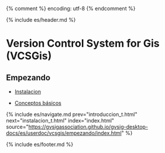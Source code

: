 {% comment %} encoding: utf-8 {% endcomment %}

{% include es/header.md %}

# Version Control System for Gis (VCSGis)

## Empezando

  * [Instalacion](instalacion_t.md)

  * [Conceptos básicos](conceptos_basicos_t.md)

{% include es/navigate.md 
   prev="introduccion_t.html" 
   next="instalacion_t.html" 
   index="index.html" 
   source="https://gvsigassociation.github.io/gvsig-desktop-docs/es/userdoc/vcsgis/empezando/index.html" 
%}

{% include es/footer.md %}

 
